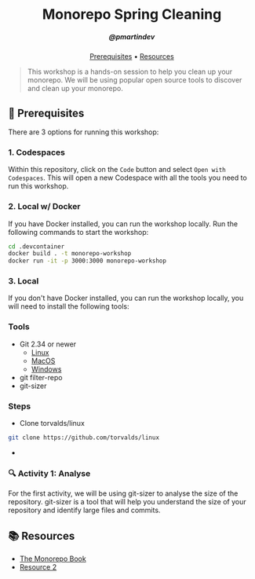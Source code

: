 <h1 align="center">Monorepo Spring Cleaning</h1>
<h5 align="center">@pmartindev</h3>

<p align="center">
  <a href="#mega-prerequisites">Prerequisites</a> •  
  <a href="#books-resources">Resources</a>
</p>

> This workshop is a hands-on session to help you clean up your monorepo. We will be using popular open source tools to discover and clean up your monorepo.


## :mega: Prerequisites
There are 3 options for running this workshop:
### 1. Codespaces
Within this repository, click on the `Code` button and select `Open with Codespaces`. This will open a new Codespace with all the tools you need to run this workshop.

### 2. Local w/ Docker
If you have Docker installed, you can run the workshop locally. Run the following commands to start the workshop:
```bash
cd .devcontainer
docker build . -t monorepo-workshop
docker run -it -p 3000:3000 monorepo-workshop
```

### 3. Local
If you don't have Docker installed, you can run the workshop locally, you will need to install the following tools:
### Tools
- Git 2.34 or newer
  - [Linux](https://git-scm.com/download/linux)
  - [MacOS](https://git-scm.com/download/mac)
  - [Windows](https://git-scm.com/download/win)
- git filter-repo
- git-sizer 

### Steps
- Clone torvalds/linux
```bash
git clone https://github.com/torvalds/linux
```
- 

### :mag: Activity 1: Analyse 
For the first activity, we will be using git-sizer to analyse the size of the repository. git-sizer is a tool that will help you understand the size of your repository and identify large files and commits.

## :books: Resources
- [The Monorepo Book](https://monorepo-book.github.io/)
- [Resource 2]()